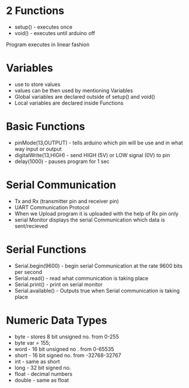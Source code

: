 # 2 Functions
  - setup() - executes once
  - void() - executes until arduino off

Program executes in linear fashion

# Variables

- use to store values 
- values can be then used by mentioning Variables
- Global variables are declared outside of setup() and void()
- Local variables are declared inside Functions


# Basic Functions

- pinMode(13,OUTPUT) - tells arduino which pin will be use and in what way input or output
- digitalWrite(13,HIGH) - send HIGH (5V) or LOW signal (0V) to pin 
- delay(1000) - pauses program for 1 sec

# Serial Communication

- Tx and Rx (transmitter pin and receiver pin)
- UART Communication Protocol
- When we Upload program it is uploaded with the help of Rx pin only
- serial Monitor displays the serial Communication which data is sent/recieved

# Serial Functions

- Serial.begin(9600) - begin serial Communication at the rate 9600 bits per second
- Serial.read() - read what communication is taking place
- Serial.print() - print on serial monitor
- Serial.available() - Outputs true when Serial communication is taking place

# Numeric Data Types

- byte - stores 8 bit unsigned no. from 0-255
- byte var = 155;
- word - 16 bit unsigned no . from 0-65535
- short - 16 bit signed no. from -32768-32767
- int - same as short
- long - 32 bit signed no. 
- float - decimal numbers
- double - same as float
